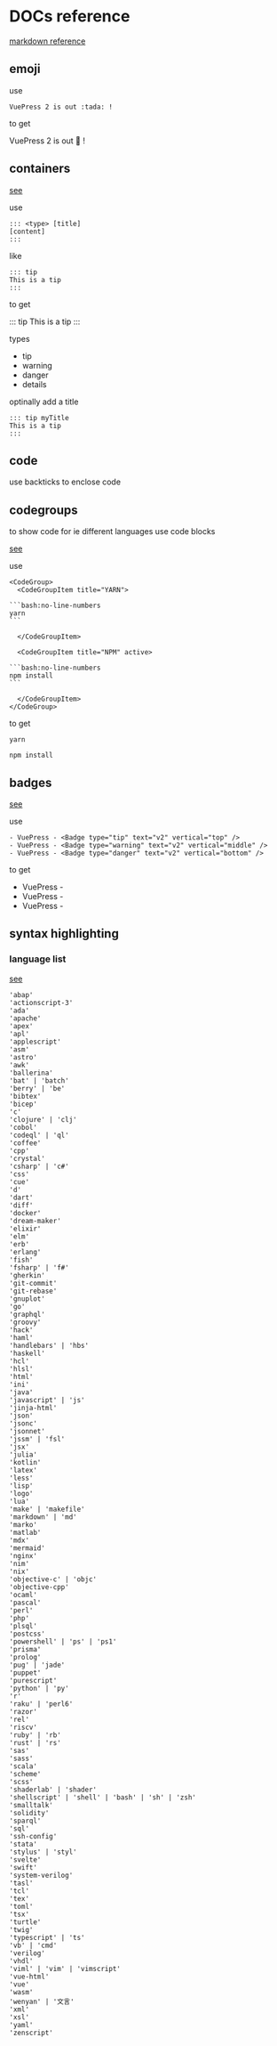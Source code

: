 # DOCs reference

[markdown reference](https://v2.vuepress.vuejs.org/guide/markdown.html#markdown)

## emoji

use

```:no-line-numbers
VuePress 2 is out :tada: !
```

to get

VuePress 2 is out :tada: !

## containers

[see](https://v2.vuepress.vuejs.org/reference/default-theme/markdown.html#custom-containers)

use

```:no-line-numbers
::: <type> [title]
[content]
:::
```

like

```:no-line-numbers
::: tip
This is a tip
:::
```

to get 

::: tip
This is a tip
:::

types
- tip
- warning
- danger
- details

optinally add a title

```:no-line-numbers
::: tip myTitle
This is a tip
:::
```

## code

use backticks to enclose code

## codegroups

to show code for ie different languages use code blocks

[see](https://v2.vuepress.vuejs.org/reference/default-theme/components.html#codegroup)

use

````md:no-line-numbers
<CodeGroup>
  <CodeGroupItem title="YARN">

```bash:no-line-numbers
yarn
```

  </CodeGroupItem>

  <CodeGroupItem title="NPM" active>

```bash:no-line-numbers
npm install
```

  </CodeGroupItem>
</CodeGroup>

````

to get

<CodeGroup>
  <CodeGroupItem title="YARN">

```bash:no-line-numbers
yarn
```

  </CodeGroupItem>

  <CodeGroupItem title="NPM" active>

```bash:no-line-numbers
npm install
```

  </CodeGroupItem>
</CodeGroup>

## badges

[see](https://v2.vuepress.vuejs.org/reference/default-theme/components.html#badge)

use

```:no-line-numbers
- VuePress - <Badge type="tip" text="v2" vertical="top" />
- VuePress - <Badge type="warning" text="v2" vertical="middle" />
- VuePress - <Badge type="danger" text="v2" vertical="bottom" />
```

to get

- VuePress - <Badge type="tip" text="v2" vertical="top" />
- VuePress - <Badge type="warning" text="v2" vertical="middle" />
- VuePress - <Badge type="danger" text="v2" vertical="bottom" />

## syntax highlighting

### language list

[see](https://github.com/shikijs/shiki/blob/main/docs/languages.md)

```:no-line-numbers
'abap'
'actionscript-3'
'ada'
'apache'
'apex'
'apl'
'applescript'
'asm'
'astro'
'awk'
'ballerina'
'bat' | 'batch'
'berry' | 'be'
'bibtex'
'bicep'
'c'
'clojure' | 'clj'
'cobol'
'codeql' | 'ql'
'coffee'
'cpp'
'crystal'
'csharp' | 'c#'
'css'
'cue'
'd'
'dart'
'diff'
'docker'
'dream-maker'
'elixir'
'elm'
'erb'
'erlang'
'fish'
'fsharp' | 'f#'
'gherkin'
'git-commit'
'git-rebase'
'gnuplot'
'go'
'graphql'
'groovy'
'hack'
'haml'
'handlebars' | 'hbs'
'haskell'
'hcl'
'hlsl'
'html'
'ini'
'java'
'javascript' | 'js'
'jinja-html'
'json'
'jsonc'
'jsonnet'
'jssm' | 'fsl'
'jsx'
'julia'
'kotlin'
'latex'
'less'
'lisp'
'logo'
'lua'
'make' | 'makefile'
'markdown' | 'md'
'marko'
'matlab'
'mdx'
'mermaid'
'nginx'
'nim'
'nix'
'objective-c' | 'objc'
'objective-cpp'
'ocaml'
'pascal'
'perl'
'php'
'plsql'
'postcss'
'powershell' | 'ps' | 'ps1'
'prisma'
'prolog'
'pug' | 'jade'
'puppet'
'purescript'
'python' | 'py'
'r'
'raku' | 'perl6'
'razor'
'rel'
'riscv'
'ruby' | 'rb'
'rust' | 'rs'
'sas'
'sass'
'scala'
'scheme'
'scss'
'shaderlab' | 'shader'
'shellscript' | 'shell' | 'bash' | 'sh' | 'zsh'
'smalltalk'
'solidity'
'sparql'
'sql'
'ssh-config'
'stata'
'stylus' | 'styl'
'svelte'
'swift'
'system-verilog'
'tasl'
'tcl'
'tex'
'toml'
'tsx'
'turtle'
'twig'
'typescript' | 'ts'
'vb' | 'cmd'
'verilog'
'vhdl'
'viml' | 'vim' | 'vimscript'
'vue-html'
'vue'
'wasm'
'wenyan' | '文言'
'xml'
'xsl'
'yaml'
'zenscript'
```
